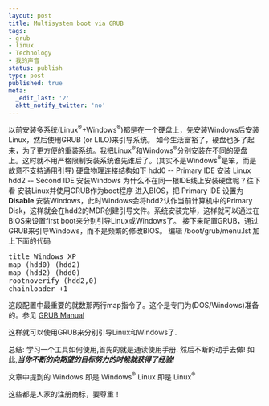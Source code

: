 ```yaml
---
layout: post
title: Multisystem boot via GRUB
tags:
- grub
- linux
- Technology
- 我的声音
status: publish
type: post
published: true
meta:
  _edit_last: '2'
  aktt_notify_twitter: 'no'
---
```

以前安装多系统(Linux<sup>®</sup>+Windows<sup>®</sup>)都是在一个硬盘上，先安装Windows后安装Linux，然后使用GRUB (or LILO)来引导系统。
如今生活富裕了，硬盘也多了起来，为了更方便的重装系统。我把Linux<sup>®</sup>和Windows<sup>®</sup>分别安装在不同的硬盘上。这时就不用严格限制安装系统谁先谁后了。(其实不是Windows<sup>®</sup>是笨，而是故意不支持通用引导)
硬盘物理连接结构如下
hdd0 -- Primary IDE 安装 Linux
hdd2 -- Second IDE 安装Windows
为什么不在同一根IDE线上安装硬盘呢？往下看
安装Linux并使用GRUB作为boot程序
进入BIOS，把 Primary IDE 设置为 <strong>Disable</strong>
安装Windows，此时Windows会将hdd2认作当前计算机中的Primary Disk，这样就会在hdd2的MDR创建引导文件。系统安装完毕，这样就可以通过在BIOS来设置first boot来分别引导Linux或Windows了。
接下来配置GRUB，通过GRUB来引导Windows，而不是频繁的修改BIOS。
编辑 /boot/grub/menu.lst 加上下面的代码
<pre lang="bash">
title Windows XP
map (hdd0) (hdd2)
map (hdd2) (hdd0)
rootnoverify (hdd2,0)
chainloader +1
</pre>

这段配置中最重要的就数那两行map指令了。这个是专门为(DOS/Windows)准备的。参见 <a target="_blank" href="http://www.gnu.org/software/grub/manual/html_node/DOS_002fWindows.html#DOS_002fWindows">GRUB Manual</a>

这样就可以使用GRUB来分别引导Linux和Windows了.

总结:
学习一个工具如何使用,首先的就是通读使用手册. 然后不断的动手去做! 如此,<strong><em>当你不断的向期望的目标努力的时候就获得了经验!</em></strong>

文章中提到的
Windows 即是 Windows<sup>®</sup>
Linux 即是 Linux<sup>®</sup>

这些都是人家的注册商标，要尊重！
